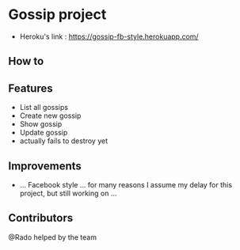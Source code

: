 # Gossip project

* Heroku's link : https://gossip-fb-style.herokuapp.com/

## How to

## Features

* List all gossips
* Create new gossip
* Show gossip
* Update gossip
* actually fails to destroy yet

## Improvements

* ... Facebook style ... for many reasons I assume my delay for this project, but still working on ...

## Contributors

@Rado helped by the team

